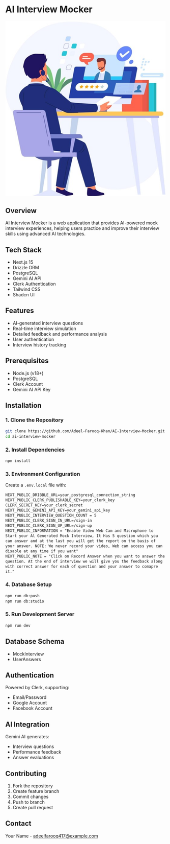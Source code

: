# AI Interview Mocker
![alt text](https://github.com/Adeel-Farooq-Khan/AI-Interview-Mocker/raw/main/CI1.jpg)

## Overview
AI Interview Mocker is a web application that provides AI-powered mock interview experiences, helping users practice and improve their interview skills using advanced AI technologies.

## Tech Stack
- Next.js 15
- Drizzle ORM
- PostgreSQL
- Gemini AI API
- Clerk Authentication
- Tailwind CSS
- Shadcn UI

## Features
- AI-generated interview questions
- Real-time interview simulation
- Detailed feedback and performance analysis
- User authentication
- Interview history tracking

## Prerequisites
- Node.js (v18+)
- PostgreSQL
- Clerk Account
- Gemini AI API Key

## Installation

### 1. Clone the Repository
```bash
git clone https://github.com/Adeel-Farooq-Khan/AI-Interview-Mocker.git
cd ai-interview-mocker
```

### 2. Install Dependencies
```bash
npm install
```

### 3. Environment Configuration
Create a `.env.local` file with:
```
NEXT_PUBLIC_DRIBBLE_URL=your_postgresql_connection_string
NEXT_PUBLIC_CLERK_PUBLISHABLE_KEY=your_clerk_key
CLERK_SECRET_KEY=your_clerk_secret
NEXT_PUBLIC_GEMINI_API_KEY=your_gemini_api_key
NEXT_PUBLIC_INTERVIEW_QUESTION_COUNT = 5
NEXT_PUBLIC_CLERK_SIGN_IN_URL=/sign-in
NEXT_PUBLIC_CLERK_SIGN_UP_URL=/sign-up
NEXT_PUBLIC_INFORMATION = "Enable Video Web Cam and Microphone to Start your Al Generated Mock Interview, It Has 5 question which you can answer and at the last you will get the report on the basis of your answer. NOTE: We never record your video, Web cam access you can disable at any time if you want"
NEXT_PUBLIC_NOTE = "Click on Record Answer when you want to answer the question. At the end of interview we will give you the feedback along with correct answer for each of question and your answer to comapre it."
```

### 4. Database Setup
```bash
npm run db:push
npm run db:studio
```

### 5. Run Development Server
```bash
npm run dev
```

## Database Schema
- MockInterview
- UserAnswers

## Authentication
Powered by Clerk, supporting:
- Email/Password
- Google Account
- Facebook Account

## AI Integration
Gemini AI generates:
- Interview questions
- Performance feedback
- Answer evaluations

## Contributing
1. Fork the repository
2. Create feature branch
3. Commit changes
4. Push to branch
5. Create pull request

## Contact
Your Name - adeelfarooq417@example.com
